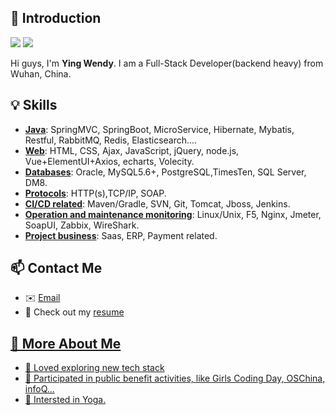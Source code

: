 ## 👋 Introduction


![](https://img.shields.io/static/v1?label=wechat&message=Hey_IsWendy&color=7BB32E&logo=wechat) ![](https://visitor-badge.glitch.me/badge?page_id=github.com/WendyWongGirl)

Hi guys, I'm **Ying Wendy**. I am a Full-Stack Developer(backend heavy) from Wuhan, China.


## 💡 Skills

- [**Java**](https://github.com/WendyWongGirl): SpringMVC, SpringBoot, MicroService, Hibernate, Mybatis, Restful, RabbitMQ, Redis, Elasticsearch....
- [**Web**](https://github.com/WendyWongGirl): HTML, CSS, Ajax, JavaScript, jQuery, node.js, Vue+ElementUI+Axios, echarts, Volecity.
- [**Databases**](https://github.com/WendyWongGirl): Oracle, MySQL5.6+, PostgreSQL,TimesTen, SQL Server, DM8.
- [**Protocols**](https://github.com/WendyWongGirl): HTTP(s),TCP/IP, SOAP.
- [**CI/CD related**](https://github.com/WendyWongGirl): Maven/Gradle, SVN, Git, Tomcat, Jboss, Jenkins.
- [**Operation and maintenance monitoring**](https://github.com/WendyWongGirl): Linux/Unix, F5, Nginx, Jmeter, SoapUI, Zabbix, WireShark.
- [**Project business**](https://github.com/WendyWongGirl): Saas, ERP, Payment related.


## 📫 Contact Me

- ✉️ [Email](yingwang0822@sina.com) 
- 📙 Check out my <a href="https://github.com/WendyWongGirl/resume/cv_YingWang_CN.pdf">resume


## 🧐 More About Me 

- 🔭 Loved exploring new tech stack
- 👯 Participated in public benefit activities, like Girls Coding Day, OSChina, infoQ...
- 🌱 Intersted in Yoga.